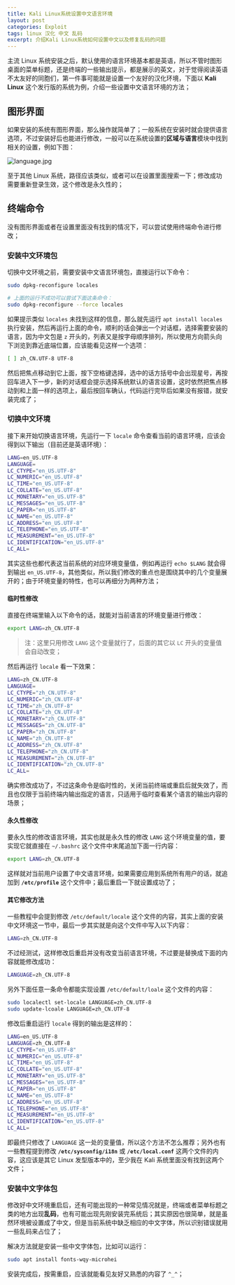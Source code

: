 ```yaml
---
title: Kali Linux系统设置中文语言环境
layout: post
categories: Exploit
tags: linux 汉化 中文 乱码
excerpt: 介绍Kali Linux系统如何设置中文以及修复乱码的问题
---
```

主流 Linux 系统安装之后，默认使用的语言环境基本都是英语，所以不管时图形桌面的菜单标题，还是终端的一些输出提示，都是展示的英文，对于觉得阅读英语不太友好的同胞们，第一件事可能就是设置一个友好的汉化环境，下面以 **Kali Linux** 这个发行版的系统为例，介绍一些设置中文语言环境的方法；

## 图形界面

如果安装的系统有图形界面，那么操作就简单了；一般系统在安装时就会提供语言选项，不过安装好后也能进行修改，一般可以在系统设置的**区域与语言**模块中找到相关的设置，例如下图：

![language.jpg](https://i.loli.net/2020/04/15/sOjHYfuMplZ9E6b.jpg)

至于其他 Linux 系统，路径应该类似，或者可以在设置里面搜索一下；修改成功需要重新登录生效，这个修改是永久性的；

## 终端命令

没有图形界面或者在设置里面没有找到的情况下，可以尝试使用终端命令进行修改；

### 安装中文环境包

切换中文环境之前，需要安装中文语言环境包，直接运行以下命令：
```sh
sudo dpkg-reconfigure locales

# 上面的运行不成功可以尝试下面这条命令：
sudo dpkg-reconfigure --force locales
```

如果提示类似 `locales` 未找到这样的信息，那么就先运行 `apt install locales` 执行安装，然后再运行上面的命令，顺利的话会弹出一个对话框，选择需要安装的语言，因为中文包是 `z` 开头的，列表又是按字母顺序排列，所以使用方向箭头向下浏览到靠近底端位置，应该能看见这样一个选项：
```sh
[ ] zh_CN.UTF-8 UTF-8
```

然后把焦点移动到它上面，按下空格键选择，选中的话方括号中会出现星号，再按回车进入下一步，新的对话框会提示选择系统默认的语言设置，这时依然把焦点移动到和上面一样的选项上，最后按回车确认，代码运行完毕后如果没有报错，就安装完成了；

### 切换中文环境

接下来开始切换语言环境，先运行一下 `locale` 命令查看当前的语言环境，应该会得到以下输出（目前还是英语环境）：
```sh
LANG=en_US.UTF-8
LANGUAGE=
LC_CTYPE="en_US.UTF-8"
LC_NUMERIC="en_US.UTF-8"
LC_TIME="en_US.UTF-8"
LC_COLLATE="en_US.UTF-8"
LC_MONETARY="en_US.UTF-8"
LC_MESSAGES="en_US.UTF-8"
LC_PAPER="en_US.UTF-8"
LC_NAME="en_US.UTF-8"
LC_ADDRESS="en_US.UTF-8"
LC_TELEPHONE="en_US.UTF-8"
LC_MEASUREMENT="en_US.UTF-8"
LC_IDENTIFICATION="en_US.UTF-8"
LC_ALL=
```

其实这些也都代表这当前系统的对应环境变量值，例如再运行 `echo $LANG` 就会得到输出 `en_US.UTF-8`，其他类似，所以我们修改的重点也是围绕其中的几个变量展开的；由于环境变量的特性，也可以再细分为两种方法；

#### 临时性修改

直接在终端里输入以下命令的话，就能对当前语言的环境变量进行修改：
```sh
export LANG=zh_CN.UTF-8
```

> 注：这里只用修改 `LANG` 这个变量就行了，后面的其它以 `LC` 开头的变量值会自动改变；

然后再运行 `locale` 看一下效果：
```sh
LANG=zh_CN.UTF-8
LANGUAGE=
LC_CTYPE="zh_CN.UTF-8"
LC_NUMERIC="zh_CN.UTF-8"
LC_TIME="zh_CN.UTF-8"
LC_COLLATE="zh_CN.UTF-8"
LC_MONETARY="zh_CN.UTF-8"
LC_MESSAGES="zh_CN.UTF-8"
LC_PAPER="zh_CN.UTF-8"
LC_NAME="zh_CN.UTF-8"
LC_ADDRESS="zh_CN.UTF-8"
LC_TELEPHONE="zh_CN.UTF-8"
LC_MEASUREMENT="zh_CN.UTF-8"
LC_IDENTIFICATION="zh_CN.UTF-8"
LC_ALL=
```

确实修改成功了，不过这条命令是临时性的，关闭当前终端或重启后就失效了，而且也仅限于当前终端内输出指定的语言，只适用于临时查看某个语言的输出内容的场景；

#### 永久性修改

要永久性的修改语言环境，其实也就是永久性的修改 `LANG` 这个环境变量的值，要实现它就直接在 `~/.bashrc` 这个文件中末尾追加下面一行内容：
```sh
export LANG=zh_CN.UTF-8
```

这样就对当前用户设置了中文语言环境，如果需要应用到系统所有用户的话，就追加到 **`/etc/profile`** 这个文件中；最后重启一下就设置成功了；

#### 其它修改方法

一些教程中会提到修改 `/etc/default/locale` 这个文件的内容，其实上面的安装中文环境这一节中，最后一步其实就是向这个文件中写入以下内容：
```sh
LANG=zh_CN.UTF-8
```

不过经测试，这样修改后重启并没有改变当前语言环境，不过要是替换成下面的内容就能修改成功：
```sh
LANGUAGE=zh_CN.UTF-8
```

另外下面任意一条命令都能实现设置 `/etc/default/loale` 这个文件的内容：
```sh
sudo localectl set-locale LANGUAGE=zh_CN.UTF-8
sudo update-lcoale LANGUAGE=zh_CN.UTF-8
```

修改后重启运行 `locale` 得到的输出是这样的：
```sh
LANG=en_US.UTF-8
LANGUAGE=zh_CN.UTF-8
LC_CTYPE="en_US.UTF-8"
LC_NUMERIC="en_US.UTF-8"
LC_TIME="en_US.UTF-8"
LC_COLLATE="en_US.UTF-8"
LC_MONETARY="en_US.UTF-8"
LC_MESSAGES="en_US.UTF-8"
LC_PAPER="en_US.UTF-8"
LC_NAME="en_US.UTF-8"
LC_ADDRESS="en_US.UTF-8"
LC_TELEPHONE="en_US.UTF-8"
LC_MEASUREMENT="en_US.UTF-8"
LC_IDENTIFICATION="en_US.UTF-8"
LC_ALL=
```

即最终只修改了 `LANGUAGE` 这一处的变量值，所以这个方法不怎么推荐；另外也有一些教程提到修改 **`/etc/sysconfig/i18n`** 或 **`/etc/local.conf`** 这两个文件的内容，这应该是其它 Linux 发型版本中的，至少我在 Kali 系统里面没有找到这两个文件；

### 安装中文字体包

修改好中文环境重启后，还有可能出现的一种常见情况就是，终端或者菜单标题之类的地方出现**乱码**，也有可能出现先刚安装完系统后；其实原因也很简单，就是虽然环境被设置成了中文，但是当前系统中缺乏相应的中文字体，所以识别错误就用一些乱码来占位了；

解决方法就是安装一些中文字体包，比如可以运行：
```sh
sudo apt install fonts-wqy-microhei
```

安装完成后，按需重启，应该就能看见友好又熟悉的内容了 `^_^`；